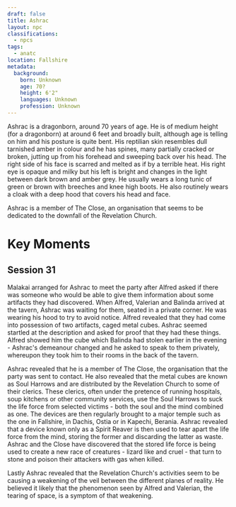 ```yaml
---
draft: false
title: Ashrac
layout: npc
classifications:
  - npcs
tags:
  - anatc
location: Fallshire
metadata:
  background:
    born: Unknown
    age: 70?
    height: 6'2"
    languages: Unknown
    profession: Unknown
---
```

Ashrac is a dragonborn, around 70 years of age. He is of medium height (for a dragonborn) at around 6 feet and broadly built, although age is telling on him and his posture is quite bent. His reptilian skin resembles dull tarnished amber in colour and he has spines, many partially cracked or broken, jutting up from his forehead and sweeping back over his head. The right side of his face is scarred and melted as if by a terrible heat. His right eye is opaque and milky but his left is bright and changes in the light between dark brown and amber grey. He usually wears a long tunic of green or brown with breeches and knee high boots. He also routinely wears a cloak with a deep hood that covers his head and face.

Ashrac is a member of The Close, an organisation that seems to be dedicated to the downfall of the Revelation Church.

# Key Moments

## Session 31

Malakai arranged for Ashrac to meet the party after Alfred asked if there was someone who would be able to give them information about some artifacts they had discovered. When Alfred, Valerian and Balinda arrived at the tavern, Ashrac was waiting for them, seated in a private corner. He was wearing his hood to try to avoid notice. Alfred revealed that they had come into possession of two artifacts, caged metal cubes. Ashrac seemed startled at the description and asked for proof that they had these things. Alfred showed him the cube which Balinda had stolen earlier in the evening - Ashrac's demeanour changed and he asked to speak to them privately, whereupon they took him to their rooms in the back of the tavern.

Ashrac revealed that he is a member of The Close, the organisation that the party was sent to contact. He also revealed that the metal cubes are known as Soul Harrows and are distributed by the Revelation Church to some of their clerics. These clerics, often under the pretence of running hospitals, soup kitchens or other community services, use the Soul Harrows to suck the life force from selected victims - both the soul and the mind combined as one. The devices are then regularly brought to a major temple such as the one in Fallshire, in Dachis, Ostia or in Kapechi, Berania. Ashrac revealed that a device known only as a Spirit Reaver is then used to tear apart the life force from the mind, storing the former and discarding the latter as waste. Ashrac and the Close have discovered that the stored life force is being used to create a new race of creatures - lizard like and cruel - that turn to stone and poison their attackers with gas when killed.

Lastly Ashrac revealed that the Revelation Church's activities seem to be causing a weakening of the veil between the different planes of reality. He believed it likely that the phenomenon seen by Alfred and Valerian, the tearing of space, is a symptom of that weakening.
